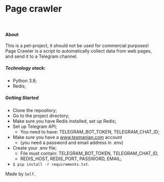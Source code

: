 # **Page crawler**

<br/>

#### About
This is a pet-project, it should not be used for commercial purposes!
<br/>Page Crawler is a script to automatically collect data from web pages, 
<br/>and send it to a Telegram channel.

##### Technology stack:
* Python 3.8;
* Redis;

##### Getting Started
* Clone the repository;
* Go to the project directory;
* Make sure you have Redis installed, set up Redis;
* Set up Telegram API;
  * You need to have: TELEGRAM_BOT_TOKEN, TELEGRAM_CHAT_ID;
* Make sure you have a www.tesmanian.com account 
  * (you need a password and email address in .env)
* Create your .env file;
  * File must contain: TELEGRAM_BOT_TOKEN, TELEGRAM_CHAT_ID, 
  * REDIS_HOST, REDIS_PORT, PASSWORD, EMAIL;
* `$ pip install -r requirements.txt`.

Made by `Self`.